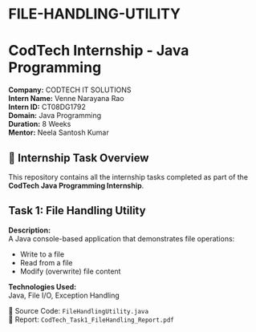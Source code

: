 # FILE-HANDLING-UTILITY
# CodTech Internship - Java Programming
**Company:** CODTECH IT SOLUTIONS  
**Intern Name:** Venne Narayana Rao   
**Intern ID:** CT08DG1792  
**Domain:** Java Programming  
**Duration:** 8 Weeks  
**Mentor:** Neela Santosh Kumar

## 📁 Internship Task Overview
This repository contains all the internship tasks completed as part of the **CodTech Java Programming Internship**.
## Task 1: File Handling Utility

**Description:**  
A Java console-based application that demonstrates file operations:
- Write to a file
- Read from a file
- Modify (overwrite) file content

**Technologies Used:**  
Java, File I/O, Exception Handling

📂 Source Code: `FileHandlingUtility.java`  
📄 Report: `CodTech_Task1_FileHandling_Report.pdf`
